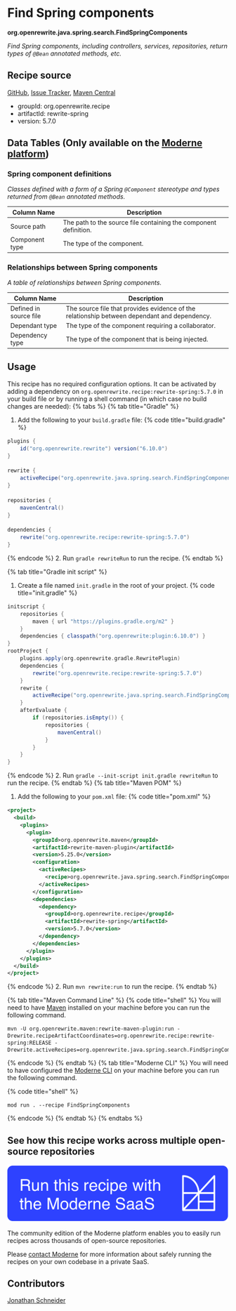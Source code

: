 # Find Spring components

**org.openrewrite.java.spring.search.FindSpringComponents**

_Find Spring components, including controllers, services, repositories, return types of `@Bean` annotated methods, etc._

## Recipe source

[GitHub](https://github.com/openrewrite/rewrite-spring/blob/main/src/main/java/org/openrewrite/java/spring/search/FindSpringComponents.java), [Issue Tracker](https://github.com/openrewrite/rewrite-spring/issues), [Maven Central](https://central.sonatype.com/artifact/org.openrewrite.recipe/rewrite-spring/5.7.0/jar)

* groupId: org.openrewrite.recipe
* artifactId: rewrite-spring
* version: 5.7.0

## Data Tables (Only available on the [Moderne platform](https://app.moderne.io/))

### Spring component definitions

_Classes defined with a form of a Spring `@Component` stereotype and types returned from `@Bean` annotated methods._

| Column Name | Description |
| ----------- | ----------- |
| Source path | The path to the source file containing the component definition. |
| Component type | The type of the component. |

### Relationships between Spring components

_A table of relationships between Spring components._

| Column Name | Description |
| ----------- | ----------- |
| Defined in source file | The source file that provides evidence of the relationship between dependant and dependency. |
| Dependant type | The type of the component requiring a collaborator. |
| Dependency type | The type of the component that is being injected. |


## Usage

This recipe has no required configuration options. It can be activated by adding a dependency on `org.openrewrite.recipe:rewrite-spring:5.7.0` in your build file or by running a shell command (in which case no build changes are needed): 
{% tabs %}
{% tab title="Gradle" %}
1. Add the following to your `build.gradle` file:
{% code title="build.gradle" %}
```groovy
plugins {
    id("org.openrewrite.rewrite") version("6.10.0")
}

rewrite {
    activeRecipe("org.openrewrite.java.spring.search.FindSpringComponents")
}

repositories {
    mavenCentral()
}

dependencies {
    rewrite("org.openrewrite.recipe:rewrite-spring:5.7.0")
}
```
{% endcode %}
2. Run `gradle rewriteRun` to run the recipe.
{% endtab %}

{% tab title="Gradle init script" %}
1. Create a file named `init.gradle` in the root of your project.
{% code title="init.gradle" %}
```groovy
initscript {
    repositories {
        maven { url "https://plugins.gradle.org/m2" }
    }
    dependencies { classpath("org.openrewrite:plugin:6.10.0") }
}
rootProject {
    plugins.apply(org.openrewrite.gradle.RewritePlugin)
    dependencies {
        rewrite("org.openrewrite.recipe:rewrite-spring:5.7.0")
    }
    rewrite {
        activeRecipe("org.openrewrite.java.spring.search.FindSpringComponents")
    }
    afterEvaluate {
        if (repositories.isEmpty()) {
            repositories {
                mavenCentral()
            }
        }
    }
}
```
{% endcode %}
2. Run `gradle --init-script init.gradle rewriteRun` to run the recipe.
{% endtab %}
{% tab title="Maven POM" %}
1. Add the following to your `pom.xml` file:
{% code title="pom.xml" %}
```xml
<project>
  <build>
    <plugins>
      <plugin>
        <groupId>org.openrewrite.maven</groupId>
        <artifactId>rewrite-maven-plugin</artifactId>
        <version>5.25.0</version>
        <configuration>
          <activeRecipes>
            <recipe>org.openrewrite.java.spring.search.FindSpringComponents</recipe>
          </activeRecipes>
        </configuration>
        <dependencies>
          <dependency>
            <groupId>org.openrewrite.recipe</groupId>
            <artifactId>rewrite-spring</artifactId>
            <version>5.7.0</version>
          </dependency>
        </dependencies>
      </plugin>
    </plugins>
  </build>
</project>
```
{% endcode %}
2. Run `mvn rewrite:run` to run the recipe.
{% endtab %}

{% tab title="Maven Command Line" %}
{% code title="shell" %}
You will need to have [Maven](https://maven.apache.org/download.cgi) installed on your machine before you can run the following command.

```shell
mvn -U org.openrewrite.maven:rewrite-maven-plugin:run -Drewrite.recipeArtifactCoordinates=org.openrewrite.recipe:rewrite-spring:RELEASE -Drewrite.activeRecipes=org.openrewrite.java.spring.search.FindSpringComponents
```
{% endcode %}
{% endtab %}
{% tab title="Moderne CLI" %}
You will need to have configured the [Moderne CLI](https://docs.moderne.io/moderne-cli/cli-intro) on your machine before you can run the following command.

{% code title="shell" %}
```shell
mod run . --recipe FindSpringComponents
```
{% endcode %}
{% endtab %}
{% endtabs %}

## See how this recipe works across multiple open-source repositories

[![Moderne Link Image](/.gitbook/assets/ModerneRecipeButton.png)](https://app.moderne.io/recipes/org.openrewrite.java.spring.search.FindSpringComponents)

The community edition of the Moderne platform enables you to easily run recipes across thousands of open-source repositories.

Please [contact Moderne](https://moderne.io/product) for more information about safely running the recipes on your own codebase in a private SaaS.

## Contributors
[Jonathan Schneider](mailto:jkschneider@gmail.com)
